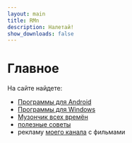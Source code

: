 ```yaml
---
layout: main
title: RMn
description: Налетай!
show_downloads: false
---
```


# Главное

На сайте найдете:
* [Программы для Android](./android.html)
* [Программы для Windows](/windows.html)
* [Музончик всех времён](music.html)
* [полезные советы](#)
* рекламу [моего канала](#) с фильмами
